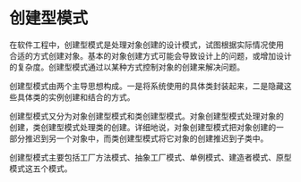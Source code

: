 # 创建型模式

 在软件工程中，创建型模式是处理对象创建的设计模式，试图根据实际情况使用 合适的方式创建对象。基本的对象创建方式可能会导致设计上的问题，或增加设计的复杂度。创建型模式通过以某种方式控制对象的创建来解决问题。
 
 创建型模式由两个主导思想构成。一是将系统使用的具体类封装起来，二是隐藏这些具体类的实例创建和结合的方式。
 
 创建型模式又分为对象创建型模式和类创建型模式。对象创建型模式处理对象的 创建，类创建型模式处理类的创建。详细地说，对象创建型模式把对象创建的一 部分推迟到另一个对象中，而类创建型模式将它对象的创建推迟到子类中。
 
 创建型模式主要包括工厂方法模式、抽象工厂模式、单例模式、建造者模式、原型模式这五个模式。